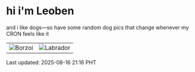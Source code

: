 # hi i'm Leoben

and i like dogs—so have some random dog pics that change whenever my CRON feels like it

|  |  |
|--------|----------|
| ![Borzoi](https://random-dog-vercel.vercel.app/api/random-borzoi?v=1755350186) | ![Labrador](https://random-dog-vercel.vercel.app/api/random-labrador?v=1755350186) |

Last updated: 2025-08-16 21:16 PHT
